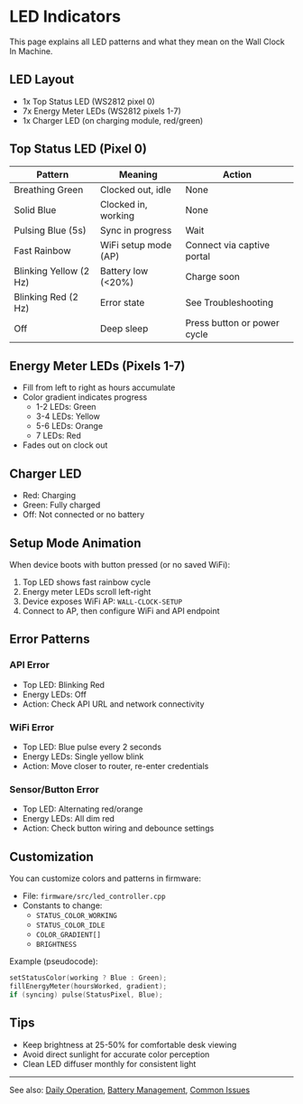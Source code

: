 # LED Indicators

This page explains all LED patterns and what they mean on the Wall Clock In Machine.

## LED Layout

- 1x Top Status LED (WS2812 pixel 0)
- 7x Energy Meter LEDs (WS2812 pixels 1-7)
- 1x Charger LED (on charging module, red/green)

## Top Status LED (Pixel 0)

| Pattern | Meaning | Action |
|--------|---------|--------|
| Breathing Green | Clocked out, idle | None |
| Solid Blue | Clocked in, working | None |
| Pulsing Blue (5s) | Sync in progress | Wait |
| Fast Rainbow | WiFi setup mode (AP) | Connect via captive portal |
| Blinking Yellow (2 Hz) | Battery low (<20%) | Charge soon |
| Blinking Red (2 Hz) | Error state | See Troubleshooting |
| Off | Deep sleep | Press button or power cycle |

## Energy Meter LEDs (Pixels 1-7)

- Fill from left to right as hours accumulate
- Color gradient indicates progress
  - 1-2 LEDs: Green
  - 3-4 LEDs: Yellow
  - 5-6 LEDs: Orange
  - 7 LEDs: Red
- Fades out on clock out

## Charger LED

- Red: Charging
- Green: Fully charged
- Off: Not connected or no battery

## Setup Mode Animation

When device boots with button pressed (or no saved WiFi):

1. Top LED shows fast rainbow cycle
2. Energy meter LEDs scroll left-right
3. Device exposes WiFi AP: `WALL-CLOCK-SETUP`
4. Connect to AP, then configure WiFi and API endpoint

## Error Patterns

### API Error
- Top LED: Blinking Red
- Energy LEDs: Off
- Action: Check API URL and network connectivity

### WiFi Error
- Top LED: Blue pulse every 2 seconds
- Energy LEDs: Single yellow blink
- Action: Move closer to router, re-enter credentials

### Sensor/Button Error
- Top LED: Alternating red/orange
- Energy LEDs: All dim red
- Action: Check button wiring and debounce settings

## Customization

You can customize colors and patterns in firmware:

- File: `firmware/src/led_controller.cpp`
- Constants to change:
  - `STATUS_COLOR_WORKING`
  - `STATUS_COLOR_IDLE`
  - `COLOR_GRADIENT[]`
  - `BRIGHTNESS`

Example (pseudocode):

```cpp
setStatusColor(working ? Blue : Green);
fillEnergyMeter(hoursWorked, gradient);
if (syncing) pulse(StatusPixel, Blue);
```

## Tips

- Keep brightness at 25-50% for comfortable desk viewing
- Avoid direct sunlight for accurate color perception
- Clean LED diffuser monthly for consistent light

---

See also: [Daily Operation](daily-operation.md), [Battery Management](battery.md), [Common Issues](../troubleshooting/common-issues.md)